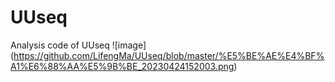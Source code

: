 # UUseq
Analysis code of UUseq
![image]
(https://github.com/LifengMa/UUseq/blob/master/%E5%BE%AE%E4%BF%A1%E6%88%AA%E5%9B%BE_20230424152003.png)

